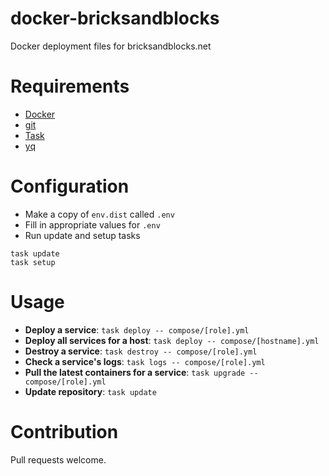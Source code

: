 # docker-bricksandblocks

Docker deployment files for bricksandblocks.net

# Requirements

* [Docker](https://docker.io)
* [git](https://git-scm.com)
* [Task](https://taskfile.dev)
* [yq](https://github.com/mikefarah/yq)

# Configuration

* Make a copy of `env.dist` called `.env`
* Fill in appropriate values for `.env`
* Run update and setup tasks

```
task update
task setup
```

# Usage

* **Deploy a service**: `task deploy -- compose/[role].yml`
* **Deploy all services for a host**: `task deploy -- compose/[hostname].yml`
* **Destroy a service**: `task destroy -- compose/[role].yml`
* **Check a service's logs**: `task logs -- compose/[role].yml`
* **Pull the latest containers for a service**: `task upgrade -- compose/[role].yml`
* **Update repository**: `task update`

# Contribution

Pull requests welcome.
